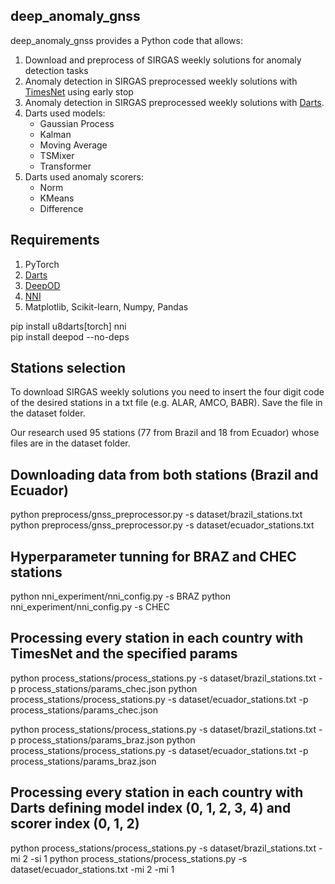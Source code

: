 ## deep_anomaly_gnss
deep_anomaly_gnss provides a Python code that allows:
1. Download and preprocess of SIRGAS weekly solutions for anomaly detection tasks
2. Anomaly detection in SIRGAS preprocessed weekly solutions with [TimesNet](https://arxiv.org/abs/2210.02186) using early stop
3. Anomaly detection in SIRGAS preprocessed weekly solutions with [Darts](https://unit8co.github.io/darts/index.html).
4. Darts used models:
   - Gaussian Process
   - Kalman
   - Moving Average
   - TSMixer
   - Transformer
5. Darts used anomaly scorers:
   - Norm
   - KMeans
   - Difference 

## Requirements
1. PyTorch
2. [Darts](https://unit8co.github.io/darts/index.html)
3. [DeepOD](https://github.com/xuhongzuo/DeepOD/tree/main)
4. [NNI](https://nni.readthedocs.io)
5. Matplotlib, Scikit-learn, Numpy, Pandas

pip install u8darts[torch] nni  
pip install deepod --no-deps  

## Stations selection
To download SIRGAS weekly solutions you need to insert the four digit code of the desired stations in a txt file (e.g. ALAR, AMCO, BABR).
Save the file in the dataset folder.

Our research used 95 stations (77 from Brazil and 18 from Ecuador) whose files are in the dataset folder.

## Downloading data from both stations (Brazil and Ecuador)
python preprocess/gnss_preprocessor.py -s dataset/brazil_stations.txt
python preprocess/gnss_preprocessor.py -s dataset/ecuador_stations.txt

## Hyperparameter tunning for BRAZ and CHEC stations
python nni_experiment/nni_config.py -s BRAZ
python nni_experiment/nni_config.py -s CHEC

## Processing every station in each country with TimesNet and the specified params
python process_stations/process_stations.py -s dataset/brazil_stations.txt -p process_stations/params_chec.json
python process_stations/process_stations.py -s dataset/ecuador_stations.txt -p process_stations/params_chec.json

python process_stations/process_stations.py -s dataset/brazil_stations.txt -p process_stations/params_braz.json
python process_stations/process_stations.py -s dataset/ecuador_stations.txt -p process_stations/params_braz.json

## Processing every station in each country with Darts defining model index (0, 1, 2, 3, 4) and scorer index (0, 1, 2)
python process_stations/process_stations.py -s dataset/brazil_stations.txt -mi 2 -si 1
python process_stations/process_stations.py -s dataset/ecuador_stations.txt -mi 2 -mi 1
